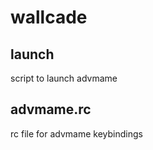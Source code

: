 wallcade
========


launch
--------
script to launch advmame

advmame.rc
--------
rc file for advmame keybindings
